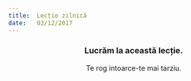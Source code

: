 ```yaml
---
title:  Lecție zilnică
date:   03/12/2017
---
```


### <center>Lucrăm la această lecție.</center>
<center>Te rog intoarce-te mai tarziu.</center>